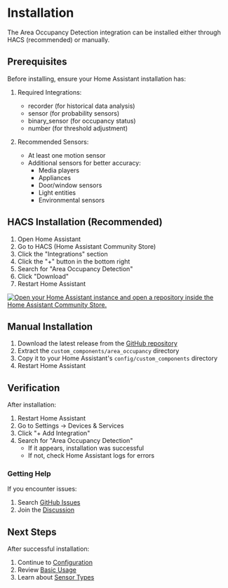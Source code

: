 # Installation

The Area Occupancy Detection integration can be installed either through HACS (recommended) or manually.

## Prerequisites

Before installing, ensure your Home Assistant installation has:

1. Required Integrations:

      - recorder (for historical data analysis)
      - sensor (for probability sensors)
      - binary_sensor (for occupancy status)
      - number (for threshold adjustment)

2. Recommended Sensors:

      - At least one motion sensor
      - Additional sensors for better accuracy:
        - Media players
        - Appliances
        - Door/window sensors
        - Light entities
        - Environmental sensors

## HACS Installation (Recommended)

1. Open Home Assistant
2. Go to HACS (Home Assistant Community Store)
3. Click the "Integrations" section
4. Click the "+" button in the bottom right
5. Search for "Area Occupancy Detection"
6. Click "Download"
7. Restart Home Assistant

[![Open your Home Assistant instance and open a repository inside the Home Assistant Community Store.](https://my.home-assistant.io/badges/hacs_repository.svg)](https://my.home-assistant.io/redirect/hacs_repository/?owner=Hankanman&repository=Area-Occupancy-Detection&category=integration)

## Manual Installation

1. Download the latest release from the [GitHub repository](https://github.com/Hankanman/Area-Occupancy-Detection)
2. Extract the `custom_components/area_occupancy` directory
3. Copy it to your Home Assistant's `config/custom_components` directory
4. Restart Home Assistant

## Verification

After installation:

1. Restart Home Assistant
2. Go to Settings → Devices & Services
3. Click "+ Add Integration"
4. Search for "Area Occupancy Detection"
   - If it appears, installation was successful
   - If not, check Home Assistant logs for errors

### Getting Help

If you encounter issues:

1. Search [GitHub Issues](https://github.com/Hankanman/Area-Occupancy-Detection/issues)
2. Join the [Discussion](https://github.com/Hankanman/Area-Occupancy-Detection/discussions)

## Next Steps

After successful installation:

1. Continue to [Configuration](configuration.md)
2. Review [Basic Usage](basic-usage.md)
3. Learn about [Sensor Types](../features/sensor-types.md)
